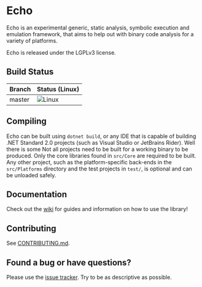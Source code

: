 Echo
====

Echo is an experimental generic, static analysis, symbolic execution and emulation framework, that aims to help out with binary code analysis for a variety of platforms.

Echo is released under the LGPLv3 license.

Build Status
------------

| Branch | Status (Linux)                                                                  |
|--------|---------------------------------------------------------------------------------|
| master | ![Linux](https://github.com/Washi1337/Echo/workflows/Linux/badge.svg)           |


Compiling
---------

Echo can be built using `dotnet build`, or any IDE that is capable of building .NET Standard 2.0 projects (such as Visual Studio or JetBrains Rider).
Well there is some 
Not all projects need to be built for a working binary to be produced. Only the core libraries found in `src/Core` are required to be built. Any other project, such as the platform-specific back-ends in the `src/Platforms` directory and the test projects in `test/`, is optional and can be unloaded safely.


Documentation
-------------
Check out the [wiki](https://echo.readthedocs.org/) for guides and information on how to use the library!

Contributing
------------
See [CONTRIBUTING.md](CONTRIBUTING.md).

Found a bug or have questions?
------------------------------
Please use the [issue tracker](https://github.com/Washi1337/Echo/issues). Try to be as descriptive as possible.

